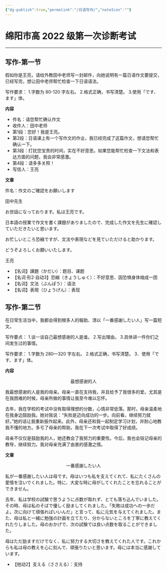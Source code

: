 ```yaml
---
{"dg-publish":true,"permalink":"/日语写作/","noteIcon":""}
---
```



# 绵阳市高 2022 级第一次诊断考试
---
## 写作-第一节
假如你是王亮，请给外教田中老师写一封邮件，向她说明有一篇日语作文要提交，已经写完，想让田中老师帮忙检查一下日语语法。

写作要求：
1.字数为 80-120 字左右。
2.格式正确，书写清楚。
3.使用「です、ます」体。

**内容**

- 件名：请您帮忙确认作文
- 收件人：田中老师
- 第1段：您好！我是王亮。
- 第2段：日语课上有一个写作文的作业，我已经完成了这篇作文，想请您帮忙确认一下。
- 第3段：打扰您宝贵的时间，实在不好意思。如果您能帮忙检查一下文法和表达方面的问题，我会非常感激。
- 第4段：请多多关照！
- 写信人：王亮

**文章**

件名：作文のご確認をお願いします

田中先生

お世話になっております。私は王亮です。  

日本語の授業で作文を書く課題がありましたので、完成した作文を先生に確認していただきたいと思います。  

お忙しいところ恐縮ですが、文法や表現などを見ていただけると助かります。

どうぞよろしくお願いいたします。

王亮

- 【名词】課題（かだい）：题目、课题
- 【名词·形2·自动3】恐縮（きょうしゅく）：不好意思、因恐惧身体缩成一团
- 【名词】文法（ぶんぽう）：语法
- 【名词】表現（ひょうげん）：表现
## 写作-第二节
在日常生活当中，我都会得到根多人的報助、清以「一番感謝したい人」写一篇短文。

写作要点：
1.谈一谈自己最想感谢的人是谁。
2.写出理由。
3.具体讲一件你们之间发生过的事情。

写作要求：
1.字数为 280—320 字左右。
2.格式正确，书写清楚。
3．使用「です、ます」体。

**内容**

<center>最想感谢的人</center>

我最想感谢的人是我的母亲。母亲一直在支持我，并且给予了我很多的爱。尤其是在我困难的时候，母亲所做的事情让我至今难以忘怀。

去年，我在学校的考试中没有取得理想的分数，心情非常低落。那时，母亲温柔地在我身边鼓励我。她对我说：“失败是迈向成功的一步。向前看，继续努力就好。”她的话让我重新振作起来。此外，母亲还和我一起制定学习计划，并耐心地教我不懂的地方。多亏了母亲的帮助，我在下一次考试中取得了好成绩。

母亲不仅仅是鼓励我的人，她还教会了我努力的重要性。今后，我也会铭记母亲的教导，继续努力。我对母亲充满了由衷的感激之情。

**文章**

<center>一番感謝したい人</center>

私が一番感謝したい人は母です。母はいつも私を支えてくれて、私にたくさんの愛情を注いでくれました。特に、大変な時に母がしてくれたことを忘れることができません。

去年、私は学校の試験で思うように点数が取れず、とても落ち込んでいました。その時、母は私のそばで優しく励ましてくれました。「失敗は成功への一歩だよ。次に向けて頑張ればいいんだ」と言って、私に元気を与えてくれました。また、母は私と一緒に勉強の計画を立てたり、分からないところを丁寧に教えてくれたりしました。母のおかげで、次の試験では良い点数を取ることができました。

母はただ励ますだけでなく、私に努力する大切さを教えてくれた人です。これからも私は母の教えを心に刻んで、頑張りたいと思います。母には本当に感謝しています。

- 【他动2】支える（ささえる）：支持